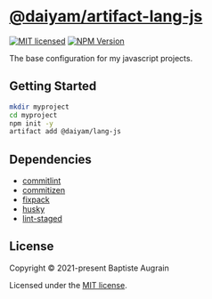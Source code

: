 [@daiyam/artifact-lang-js](https://github.com/daiyam/artifact-configs/tree/master/packages/lang-js)
===================================================================================================

[![MIT licensed](https://img.shields.io/badge/license-MIT-blue.svg)](./LICENSE)
[![NPM Version](https://img.shields.io/npm/v/@daiyam/artifact-lang-js.svg?colorB=green)](https://www.npmjs.com/package/@daiyam/artifact-lang-js)

The base configuration for my javascript projects.

Getting Started
---------------

```sh
mkdir myproject
cd myproject
npm init -y
artifact add @daiyam/lang-js
```

Dependencies
------------

- [commitlint](https://github.com/conventional-changelog/commitlint)
- [commitizen](https://github.com/commitizen/cz-cli)
- [fixpack](https://github.com/henrikjoreteg/fixpack)
- [husky](https://github.com/typicode/husky)
- [lint-staged](https://github.com/okonet/lint-staged)

License
-------

Copyright &copy; 2021-present Baptiste Augrain

Licensed under the [MIT license](https://opensource.org/licenses/MIT).
